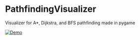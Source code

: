 # PathfindingVisualizer
Visualizer for A*, Dijkstra, and BFS pathfinding made in pygame

[![Demo](https://i.imgur.com/1DzNTxJ.jpg)](https://www.youtube.com/watch?v=Pz9Ma1Qu5SY&feature=youtu.be)
